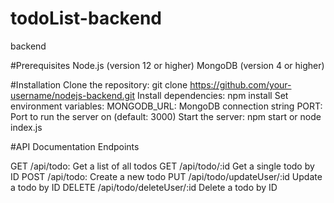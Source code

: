 # todoList-backend
backend

#Prerequisites
Node.js (version 12 or higher)
MongoDB (version 4 or higher)

#Installation
Clone the repository: git clone https://github.com/your-username/nodejs-backend.git
Install dependencies: npm install
Set environment variables:
MONGODB_URL: MongoDB connection string
PORT: Port to run the server on (default: 3000)
Start the server: npm start or node index.js


#API Documentation
Endpoints

GET /api/todo: Get a list of all todos
GET /api/todo/:id  Get a single todo by ID
POST /api/todo: Create a new todo
PUT /api/todo/updateUser/:id  Update a todo by ID
DELETE /api/todo/deleteUser/:id  Delete a todo by ID
